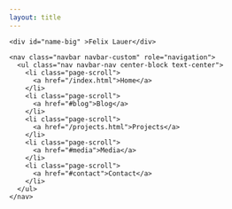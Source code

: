 ```yaml
---
layout: title
---
```


<div class="hbox">
  <div class="container text-center">

    <div id="name-big" >Felix Lauer</div>

    <nav class="navbar navbar-custom" role="navigation">
      <ul class="nav navbar-nav center-block text-center">
        <li class="page-scroll">
          <a href="/index.html">Home</a>
        </li>
        <li class="page-scroll">
          <a href="#blog">Blog</a>
        </li>
        <li class="page-scroll">
          <a href="/projects.html">Projects</a>
        </li>
        <li class="page-scroll">
          <a href="#media">Media</a>
        </li>
        <li class="page-scroll">
          <a href="#contact">Contact</a>
        </li>
      </ul>
    </nav>

  </div>
</div>



